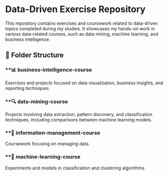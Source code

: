 # Data-Driven Exercise Repository

This repository contains exercises and coursework related to data-driven topics completed during my studies. It showcases my hands-on work in various data-related courses, such as data mining, machine learning, and business intelligence.

## 📁 Folder Structure
### **📊 business-intelligence-course

Exercises and projects focused on data visualization, business insights, and reporting techniques.

### **🔍 data-mining-course

Projects involving data extraction, pattern discovery, and classification techniques, including comparisons between machine learning models.

### **📂 information-management-course

Coursework focusing on managing data.

### **🤖 machine-learning-course

Experiments and models in classification and clustering algorithms.
